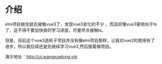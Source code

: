 # 介绍

elm项目做完就去接触vue3了，发现vue3变化的不少 ，而且好像vue3更倾向于ts了，这不得不要加快我的学习进度，尽量早点接触ts。

但是，目前这个vue3造轮子项目并没有像elm项目那样，让我对vue2的使用有了进步，所以我后续还是先继续学习vue3,然后接着做项目。

演示地址：http://ui.wangxuelong.vip
